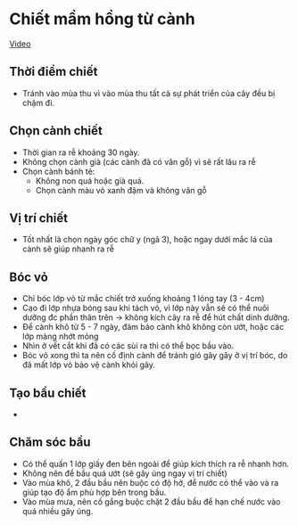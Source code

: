 # Chiết mầm hồng từ cành

[Video](https://www.youtube.com/watch?v=7yYklrRh5JA)

## Thời điểm chiết

- Tránh vào mùa thu vì vào mùa thu tất cả sự phát triển của cây đều bị chậm đi.

## Chọn cành chiết

- Thời gian ra rễ khoảng 30 ngày.
- Không chọn cành già (các cành đã có vân gỗ) vì sẽ rất lâu ra rễ
- Chọn cành bánh tẻ:
  - Không non quá hoặc già quá.
  - Chọn cành màu vỏ xanh đậm và không vân gỗ

## Vị trí chiết

- Tốt nhất là chọn ngày góc chữ y (ngã 3), hoặc ngay dưới mắc lá của cành sẽ giúp nhanh ra rễ

## Bóc vỏ

- Chỉ bóc lớp vỏ từ mắc chiết trở xuống khoảng 1 lóng tay (3 - 4cm)
- Cạo đi lớp nhựa bóng sau khi tách vỏ, vì lớp này vẫn sẽ có thể nuôi dưỡng đc phần thân trên -> không kích cây ra rễ để hút chất dinh dưỡng.
- Để cành khô từ 5 - 7 ngày, đảm bảo cành khô không còn ướt, hoặc các lớp màng nhớt mỏng
- Nhìn ở vết cắt khi đã có các sùi ra thì có thể bọc bầu vào.
- Bóc vỏ xong thì ta nên cố định cành để tránh gió gây gãy ở vị trí bóc, do đã mất lớp vỏ bảo vệ cành khỏi gãy.

## Tạo bầu chiết

- 

## Chăm sóc bầu

- Có thể quấn 1 lớp giấy đen bên ngoài để giúp kích thích ra rễ nhanh hơn.
- Không nên để bầu quá ướt (sẽ gây úng ngay vị trí chiết)
- Vào mùa khô, 2 đầu bầu nên buộc có độ hở, để nước có thể vào và ra giúp tạo độ ẩm phù hợp bên trong bầu.
- Vào mùa mưa, nên cố gắng buộc chặt 2 đầu bầu để hạn chế nước vào quá nhiều gây úng.
